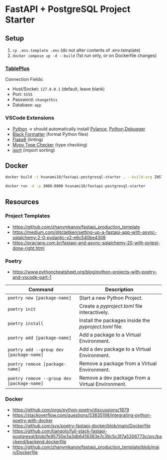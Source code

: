 # FastAPI + PostgreSQL Project Starter

## Setup

1. `cp .env.template .env` (do not alter contents of .env.template)
2. `docker compose up -d --build` (1st run only, or on Dockerfile changes)

### [TablePlus](https://tableplus.com/)

Connection Fields:

- Host/Socket: `127.0.0.1` (default, leave blank)
- Port: `5555` 
- Password: `changethis`
- Database: `app`

### VSCode Extensions

- [Python](https://marketplace.visualstudio.com/items?itemName=ms-python.python) → should automatically install [Pylance](https://marketplace.visualstudio.com/items?itemName=ms-python.vscode-pylance), [Python Debugger](https://marketplace.visualstudio.com/items?itemName=ms-python.debugpy)
- [Black Formatter](https://marketplace.visualstudio.com/items?itemName=ms-python.black-formatter) (format Python files)
- [Flake8](https://marketplace.visualstudio.com/items?itemName=ms-python.flake8) (linting)
- [Mypy Type Checker](https://marketplace.visualstudio.com/items?itemName=ms-python.mypy-type-checker) (type checking)
- [isort](https://marketplace.visualstudio.com/items?itemName=ms-python.isort) (import sorting)

## Docker

```sh
docker build -t hsunami10/fastapi-postgresql-starter . --build-arg INSTALL_DEV_DEPS=development

docker run -d -p 3000:8000 hsunami10/fastapi-postgresql-starter
```

## Resources

### Project Templates
- https://github.com/zhanymkanov/fastapi_production_template
- https://medium.com/@tclaitken/setting-up-a-fastapi-app-with-async-sqlalchemy-2-0-pydantic-v2-e6c540be4308
- https://praciano.com.br/fastapi-and-async-sqlalchemy-20-with-pytest-done-right.html

### Poetry

- https://www.pythoncheatsheet.org/blog/python-projects-with-poetry-and-vscode-part-1

| Command                                    | Description                                            |
| ------------------------------------------ | ------------------------------------------------------ |
| `poetry new [package-name]`                | Start a new Python Project.                            |
| `poetry init`                              | Create a *pyproject.toml* file interactively.          |
| `poetry install`                           | Install the packages inside the *pyproject.toml* file. |
| `poetry add [package-name]`                | Add a package to a Virtual Environment.                |
| `poetry add --group dev [package-name]`    | Add a dev package to a Virtual Environment.            |
| `poetry remove [package-name]`             | Remove a package from a Virtual Environment.           |
| `poetry remove --group dev [package-name]` | Remove a dev package from a Virtual Environment.       |

### Docker
- https://github.com/orgs/python-poetry/discussions/1879
- https://stackoverflow.com/questions/53835198/integrating-python-poetry-with-docker
- https://github.com/svx/poetry-fastapi-docker/blob/main/Dockerfile
- https://github.com/tiangolo/full-stack-fastapi-postgresql/blob/fe95750e3a3db6418383e7c39c5c3f7a5306773c/src/backend/backend.dockerfile
- https://github.com/zhanymkanov/fastapi_production_template/blob/main/Dockerfile